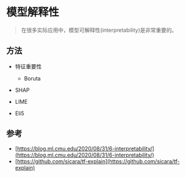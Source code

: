 # 模型解释性
> 在很多实际应用中，模型可解释性(interpretability)是非常重要的。


## 方法

- 特征重要性
  - Boruta

- SHAP

- LIME

- Eli5


## 参考
- [https://blog.ml.cmu.edu/2020/08/31/6-interpretability/](https://blog.ml.cmu.edu/2020/08/31/6-interpretability/)
- [https://github.com/sicara/tf-explain](https://github.com/sicara/tf-explain)
